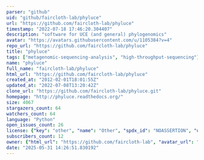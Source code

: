 ```yaml
---
parser: "github"
uid: "github/faircloth-lab/phyluce"
url: "https://github.com/faircloth-lab/phyluce"
timestamp: "2022-07-18 17:46:20.304407"
description: "software for UCE (and general) phylogenomics"
avatar: "https://avatars.githubusercontent.com/u/1105384?v=4"
repo_url: "https://github.com/faircloth-lab/phyluce"
title: "phyluce"
tags: ["metagenomic-sequencing-analysis", "high-throughput-sequencing"]
name: "phyluce"
full_name: "faircloth-lab/phyluce"
html_url: "https://github.com/faircloth-lab/phyluce"
created_at: "2012-02-01T18:01:55Z"
updated_at: "2022-07-08T13:20:42Z"
clone_url: "https://github.com/faircloth-lab/phyluce.git"
homepage: "http://phyluce.readthedocs.org/"
size: 4067
stargazers_count: 64
watchers_count: 64
language: "Python"
open_issues_count: 26
license: {"key": "other", "name": "Other", "spdx_id": "NOASSERTION", "url": null, "node_id": "MDc6TGljZW5zZTA="}
subscribers_count: 12
owner: {"html_url": "https://github.com/faircloth-lab", "avatar_url": "https://avatars.githubusercontent.com/u/1105384?v=4", "login": "faircloth-lab", "type": "Organization"}
date: "2025-05-31 14:26:51.830192"
---
```

